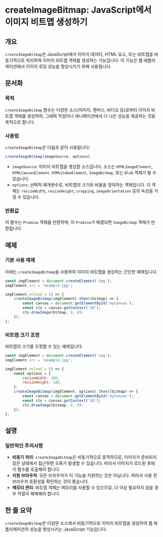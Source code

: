 <!--
Meta Description: # createImageBitmap: JavaScript에서 이미지 비트맵 생성하기 ## 개요 `createImageBitmap`은 JavaScript에서 이미지 데이터, HTML 요소, 또는 비트맵을 비동기적으로 처리하여 이미지 비트맵 객체를 생성하는 기능입니다. 이...
Meta Keywords: createimagebitmap, 이미지, imgelement, const, 비트맵
-->

# createImageBitmap: JavaScript에서 이미지 비트맵 생성하기

## 개요
`createImageBitmap`은 JavaScript에서 이미지 데이터, HTML 요소, 또는 비트맵을 비동기적으로 처리하여 이미지 비트맵 객체를 생성하는 기능입니다. 이 기능은 웹 애플리케이션에서 이미지 로딩 성능을 향상시키기 위해 사용됩니다.

## 문서화
### 목적
`createImageBitmap` 함수는 다양한 소스(이미지, 캔버스, 비디오 등)로부터 이미지 비트맵 객체를 생성하여, 그래픽 작업이나 애니메이션에서 더 나은 성능을 제공하는 것을 목적으로 합니다.

### 사용법
`createImageBitmap`은 다음과 같이 사용됩니다:

```javascript
createImageBitmap(imageSource, options)
```

- `imageSource`: 이미지 비트맵을 생성할 소스입니다. 소스는 `HTMLImageElement`, `HTMLCanvasElement`, `HTMLVideoElement`, `ImageBitmap`, 또는 `Blob` 객체가 될 수 있습니다.
- `options`: 선택적 매개변수로, 비트맵의 크기와 비율을 정의하는 객체입니다. 이 객체는 `resizeWidth`, `resizeHeight`, `cropping`, `imageOrientation` 등의 속성을 가질 수 있습니다.

### 반환값
이 함수는 `Promise` 객체를 반환하며, 이 `Promise`가 해결되면 `ImageBitmap` 객체가 반환됩니다.

## 예제
### 기본 사용 예제
아래는 `createImageBitmap`을 사용하여 이미지 비트맵을 생성하는 간단한 예제입니다.

```javascript
const imgElement = document.createElement('img');
imgElement.src = 'example.jpg';

imgElement.onload = () => {
    createImageBitmap(imgElement).then((bitmap) => {
        const canvas = document.getElementById('myCanvas');
        const ctx = canvas.getContext('2d');
        ctx.drawImage(bitmap, 0, 0);
    });
};
```

### 비트맵 크기 조정
비트맵의 크기를 조정할 수 있는 예제입니다.

```javascript
const imgElement = document.createElement('img');
imgElement.src = 'example.jpg';

imgElement.onload = () => {
    const options = {
        resizeWidth: 100,
        resizeHeight: 100,
    };
    createImageBitmap(imgElement, options).then((bitmap) => {
        const canvas = document.getElementById('myCanvas');
        const ctx = canvas.getContext('2d');
        ctx.drawImage(bitmap, 0, 0);
    });
};
```

## 설명
### 일반적인 주의사항
- **비동기 처리**: `createImageBitmap`은 비동기적으로 동작하므로, 이미지가 준비되지 않은 상태에서 접근하면 오류가 발생할 수 있습니다. 따라서 이미지가 로드된 후에 이 함수를 호출해야 합니다.
- **지원 브라우저**: 모든 브라우저가 이 기능을 지원하는 것은 아닙니다. 따라서 사용 전 브라우저 호환성을 확인하는 것이 좋습니다.
- **메모리 관리**: 비트맵 객체는 메모리를 사용할 수 있으므로, 더 이상 필요하지 않을 경우 적절히 해제해야 합니다.

## 한 줄 요약
`createImageBitmap`은 다양한 소스에서 비동기적으로 이미지 비트맵을 생성하여 웹 애플리케이션의 성능을 향상시키는 JavaScript 기능입니다.